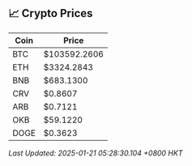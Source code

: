 ## 📈 Crypto Prices

| Coin | Price |
| ---- | ----- |
| BTC | $103592.2606 |
| ETH | $3324.2843 |
| BNB | $683.1300 |
| CRV | $0.8607 |
| ARB | $0.7121 |
| OKB | $59.1220 |
| DOGE | $0.3623 |

_Last Updated: 2025-01-21 05:28:30.104 +0800 HKT_